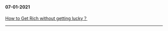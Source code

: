 
#### 07-01-2021

[How to Get Rich without getting lucky？](https://github.com/shyan1/Aloha/discussions/1)

---
